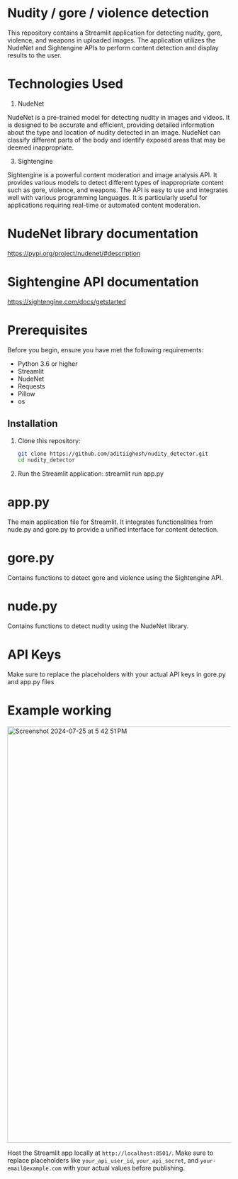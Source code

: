 # Nudity / gore / violence detection 

This repository contains a Streamlit application for detecting nudity, gore, violence, and weapons in uploaded images. The application utilizes the NudeNet and Sightengine APIs to perform content detection and display results to the user.

# Technologies Used
1. NudeNet
   
NudeNet is a pre-trained model for detecting nudity in images and videos. It is designed to be accurate and efficient, providing detailed information about the type and location of nudity detected in an image. NudeNet can classify different parts of the body and identify exposed areas that may be deemed inappropriate.

3. Sightengine
   
Sightengine is a powerful content moderation and image analysis API. It provides various models to detect different types of inappropriate content such as gore, violence, and weapons. The API is easy to use and integrates well with various programming languages. It is particularly useful for applications requiring real-time or automated content moderation.

# NudeNet library documentation
https://pypi.org/project/nudenet/#description

# Sightengine API documentation
https://sightengine.com/docs/getstarted

# Prerequisites
Before you begin, ensure you have met the following requirements:
- Python 3.6 or higher
- Streamlit
- NudeNet
- Requests
- Pillow
- os

## Installation

1. Clone this repository:
   ```bash
   git clone https://github.com/aditiighosh/nudity_detector.git
   cd nudity_detector
2. Run the Streamlit application:
   streamlit run app.py
   

# app.py
The main application file for Streamlit. It integrates functionalities from nude.py and gore.py to provide a unified interface for content detection.

# gore.py
Contains functions to detect gore and violence using the Sightengine API.

# nude.py
Contains functions to detect nudity using the NudeNet library.

# API Keys
Make sure to replace the placeholders with your actual API keys in gore.py and app.py files

# Example working 
<img width="940" alt="Screenshot 2024-07-25 at 5 42 51 PM" src="https://github.com/user-attachments/assets/64b3e7bd-984e-478e-90fd-cedda253a90f">


Host the Streamlit app locally at `http://localhost:8501/`. Make sure to replace placeholders like `your_api_user_id`, `your_api_secret`, and `your-email@example.com` with your actual values before publishing.


